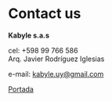 # Contact us

**Kabyle s.a.s**

cel: +598 99 766 586   
Arq. Javier Rodríguez Iglesias 

e-mail: [kabyle.uy@gmail.com](mailto:kabyle.uy@gmail.com)


[Portada](./README.md)
